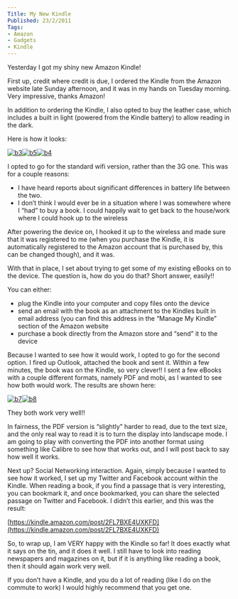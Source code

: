 ```yaml
---
Title: My New Kindle
Published: 23/2/2011
Tags:
- Amazon
- Gadgets
- Kindle
---
```


Yesterday I got my shiny new Amazon Kindle!

First up, credit where credit is due, I ordered the Kindle from the Amazon website late Sunday afternoon, and it was in my hands on Tuesday morning. Very impressive, thanks Amazon!

In addition to ordering the Kindle, I also opted to buy the leather case, which includes a built in light (powered from the Kindle battery) to allow reading in the dark.

Here is how it looks:

[![b3](http://www.gep13.co.uk/blog/wp-content/uploads/2011/02/b3_thumb.jpg)](http://www.gep13.co.uk/blog/wp-content/uploads/2011/02/b3.jpg)[![b5](http://www.gep13.co.uk/blog/wp-content/uploads/2011/02/b5_thumb.jpg)](http://www.gep13.co.uk/blog/wp-content/uploads/2011/02/b5.jpg)[![b4](http://www.gep13.co.uk/blog/wp-content/uploads/2011/02/b4_thumb.jpg)](http://www.gep13.co.uk/blog/wp-content/uploads/2011/02/b4.jpg)

I opted to go for the standard wifi version, rather than the 3G one. This was for a couple reasons:

- I have heard reports about significant differences in battery life between the two.
- I don’t think I would ever be in a situation where I was somewhere where I “had” to buy a book. I could happily wait to get back to the house/work where I could hook up to the wireless
 
After powering the device on, I hooked it up to the wireless and made sure that it was registered to me (when you purchase the Kindle, it is automatically registered to the Amazon account that is purchased by, this can be changed though), and it was.

With that in place, I set about trying to get some of my existing eBooks on to the device. The question is, how do you do that? Short answer, easily!!

You can either:

- plug the Kindle into your computer and copy files onto the device
- send an email with the book as an attachment to the Kindles built in email address (you can find this address in the “Manage My Kindle” section of the Amazon website
- purchase a book directly from the Amazon store and “send” it to the device
 
Because I wanted to see how it would work, I opted to go for the second option. I fired up Outlook, attached the book and sent it. Within a few minutes, the book was on the Kindle, so very clever!! I sent a few eBooks with a couple different formats, namely PDF and mobi, as I wanted to see how both would work. The results are shown here:

[![b7](http://www.gep13.co.uk/blog/wp-content/uploads/2011/02/b7_thumb.jpg)](http://www.gep13.co.uk/blog/wp-content/uploads/2011/02/b7.jpg)[![b8](http://www.gep13.co.uk/blog/wp-content/uploads/2011/02/b8_thumb.jpg)](http://www.gep13.co.uk/blog/wp-content/uploads/2011/02/b8.jpg)

They both work very well!!

In fairness, the PDF version is “slightly” harder to read, due to the text size, and the only real way to read it is to turn the display into landscape mode. I am going to play with converting the PDF into another format using something like Calibre to see how that works out, and I will post back to say how well it works.

Next up? Social Networking interaction. Again, simply because I wanted to see how it worked, I set up my Twitter and Facebook account within the Kindle. When reading a book, if you find a passage that is very interesting, you can bookmark it, and once bookmarked, you can share the selected passage on Twitter and Facebook. I didn’t this earlier, and this was the result:

[https://kindle.amazon.com/post/2FL7BXE4UXKFD](https://kindle.amazon.com/post/2FL7BXE4UXKFD)

So, to wrap up, I am VERY happy with the Kindle so far! It does exactly what it says on the tin, and it does it well. I still have to look into reading newspapers and magazines on it, but if it is anything like reading a book, then it should again work very well.

If you don’t have a Kindle, and you do a lot of reading (like I do on the commute to work) I would highly recommend that you get one.
